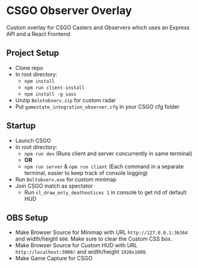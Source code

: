 # CSGO Observer Overlay

Custom overlay for CSGO Casters and Observers which uses an Express API and a React Frontend

## Project Setup

- Clone repo
- In root directory:
  - ```npm install```
  - ```npm run client-install```
  - ```npm install -g sass```   
- Unzip ```Bolotobserv.zip``` for custom radar
- Put ```gamestate_integration_observer.cfg``` in your CSGO cfg folder

## Startup

- Launch CSGO
- In root directory:
  -  ```npm run dev``` (Runs client and server concurrently in same terminal)
  -  **OR**
  -   ```npm run server``` & ```npm run client``` (Each command in a separate terminal, easier to keep track of console logging)
- Run ```Boltobserv.exe``` for custom minimap
- Join CSGO match as spectator
  - Run ```cl_draw_only_deathnotices 1``` in console to get rid of default HUD 

## OBS Setup

- Make Browser Source for Minimap with URL ```http://127.0.0.1:36364``` and width/height ```600```. Make sure to clear the Custom CSS box. 
- Make Browser Source for Custom HUD with URL ```http://localhost:3000/``` and width/height ```1920x1080```.
- Make Game Capture for CSGO
